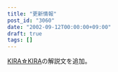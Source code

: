 ```yaml
---
title: "更新情報"
post_id: "3060"
date: "2002-09-12T00:00:00+09:00"
draft: true
tags: []
---
```



[KIRA☆KIRA](https://danmaq.com/kira-kira)の解説文を追加。
